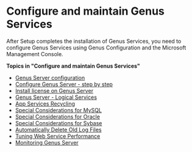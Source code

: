 # Configure and maintain Genus Services

After Setup completes the installation of Genus Services, you need to configure Genus Services using Genus Configuration and the Microsoft Management Console.

**Topics in "Configure and maintain Genus Services"**
* [Genus Server configuration](configure-and-maintain-genus-server/genus-server-configuration.md)
* [Configure Genus Server - step by step](configure-and-maintain-genus-server/configure-genus-server--step-by-step.md)
* [Install license on Genus Server](install-license-on-genus-server.md)
* [Genus Server - Logical Services](configure-and-maintain-genus-server/genus-server--logical-services.md)
* [App Services Recycling](configure-and-maintain-genus-server/app-services-recycling.md)
* [Special Considerations for MySQL](configure-and-maintain-genus-server/special-considerations-for-mysql.md)
* [Special Considerations for Oracle](configure-and-maintain-genus-server/special-considerations-for-oracle.md)
* [Special Considerations for Sybase](configure-and-maintain-genus-server/special-considerations-for-sybase.md)
* [Automatically Delete Old Log Files](configure-and-maintain-genus-server/automatically-delete-old-log-files.md)
* [Tuning Web Service Performance](configure-and-maintain-genus-server/tuning-web-service-performance.md)
* [Monitoring Genus Server](configure-and-maintain-genus-server/monitoring-genus-server.md)